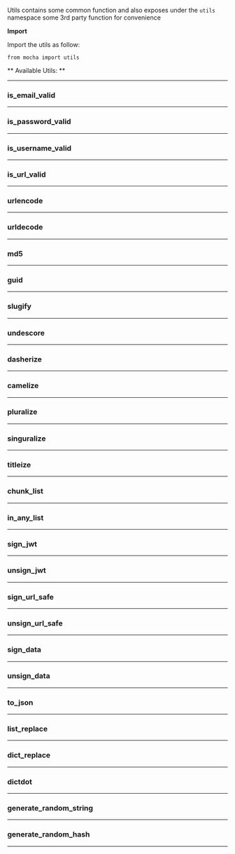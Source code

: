 

Utils contains some common function and also exposes under the `utils`
namespace some 3rd party function for convenience

**Import**

Import the utils as follow:

    from mocha import utils

** Available Utils: **

---

### is_email_valid

---

### is_password_valid

---

### is_username_valid

---


### is_url_valid

---


### urlencode

---


### urldecode

---


### md5

---


### guid

---


### slugify

---


### undescore

---


### dasherize

---


### camelize

---


### pluralize

---


### singuralize

---


### titleize

---


### chunk_list

---


### in_any_list

---


### sign_jwt

---


### unsign_jwt

---


### sign_url_safe

---


### unsign_url_safe

---


### sign_data

---


### unsign_data

---


### to_json

---


### list_replace

---


### dict_replace

---


### dictdot

---


### generate_random_string

---


### generate_random_hash

---


